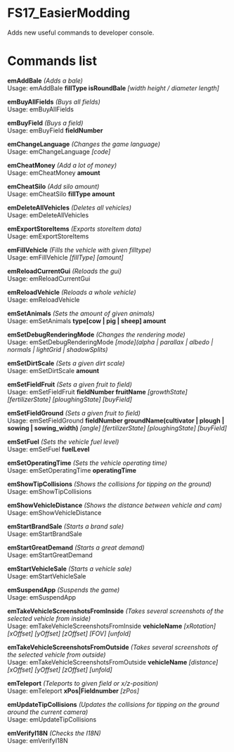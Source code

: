 # FS17_EasierModding
Adds new useful commands to developer console.  
# Commands list
**emAddBale** *(Adds a bale)*  
Usage: emAddBale **fillType isRoundBale** *[width height / diameter length]*  
    
**emBuyAllFields** *(Buys all fields)*  
Usage: emBuyAllFields  
    
**emBuyField** *(Buys a field)*  
Usage: emBuyField **fieldNumber**  
    
**emChangeLanguage** *(Changes the game language)*  
Usage: emChangeLanguage *[code]*  
    
**emCheatMoney** *(Add a lot of money)*  
Usage: emCheatMoney **amount**  
    
**emCheatSilo** *(Add silo amount)*  
Usage: emCheatSilo **fillType amount**  
    
**emDeleteAllVehicles** *(Deletes all vehicles)*  
Usage: emDeleteAllVehicles  
    
**emExportStoreItems** *(Exports storeItem data)*  
Usage: emExportStoreItems  
    
**emFillVehicle** *(Fills the vehicle with given filltype)*  
Usage: emFillVehicle *\[fillType] [amount]*  
    
**emReloadCurrentGui** *(Reloads the gui)*  
Usage: emReloadCurrentGui  
    
**emReloadVehicle** *(Reloads a whole vehicle)*  
Usage: emReloadVehicle  
    
**emSetAnimals** *(Sets the amount of given animals)*  
Usage: emSetAnimals **type[cow | pig | sheep] amount**  
    
**emSetDebugRenderingMode** *(Changes the rendering mode)*  
Usage: emSetDebugRenderingMode *\[mode](alpha | parallax | albedo | normals | lightGrid | shadowSplits)*  
    
**emSetDirtScale** *(Sets a given dirt scale)*  
Usage: emSetDirtScale **amount**  
    
**emSetFieldFruit** *(Sets a given fruit to field)*  
Usage: emSetFieldFruit **fieldNumber fruitName** *\[growthState] \[fertilizerState] \[ploughingState] [buyField]*  
    
**emSetFieldGround** *(Sets a given fruit to field)*  
Usage: emSetFieldGround **fieldNumber groundName(cultivator | plough | sowing | sowing_width)** *\[angle] \[fertilizerState] \[ploughingState] [buyField]*  
    
**emSetFuel** *(Sets the vehicle fuel level)*  
Usage: emSetFuel **fuelLevel**  
    
**emSetOperatingTime** *(Sets the vehicle operating time)*  
Usage: emSetOperatingTime **operatingTime**  
    
**emShowTipCollisions** *(Shows the collisions for tipping on the ground)*  
Usage: emShowTipCollisions  
    
**emShowVehicleDistance** *(Shows the distance between vehicle and cam)*  
Usage: emShowVehicleDistance  
    
**emStartBrandSale** *(Starts a brand sale)*  
Usage: emStartBrandSale  
    
**emStartGreatDemand** *(Starts a great demand)*  
Usage: emStartGreatDemand  
    
**emStartVehicleSale** *(Starts a vehicle sale)*  
Usage: emStartVehicleSale  
    
**emSuspendApp** *(Suspends the game)*  
Usage: emSuspendApp  
    
**emTakeVehicleScreenshotsFromInside** *(Takes several screenshots of the selected vehicle from inside)*  
Usage: emTakeVehicleScreenshotsFromInside **vehicleName** *\[xRotation] \[xOffset] \[yOffset] \[zOffset] \[FOV] [unfold]*  
    
**emTakeVehicleScreenshotsFromOutside** *(Takes several screenshots of the selected vehicle from outside)*  
Usage: emTakeVehicleScreenshotsFromOutside **vehicleName** *\[distance] \[xOffset] \[yOffset] \[zOffset] [unfold]*  
    
**emTeleport** *(Teleports to given field or x/z-position)*  
Usage: emTeleport **xPos|Fieldnumber** *[zPos]*  
    
**emUpdateTipCollisions** *(Updates the collisions for tipping on the ground around the current camera)*  
Usage: emUpdateTipCollisions  
    
**emVerifyI18N** *(Checks the I18N)*  
Usage: emVerifyI18N  
    
